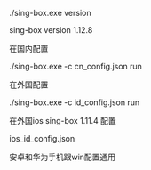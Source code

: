 ./sing-box.exe version

sing-box version 1.12.8

在国内配置

./sing-box.exe -c cn_config.json run

在外国配置

./sing-box.exe -c id_config.json run

在外国ios sing-box 1.11.4 配置

ios_id_config.json

安卓和华为手机跟win配置通用
